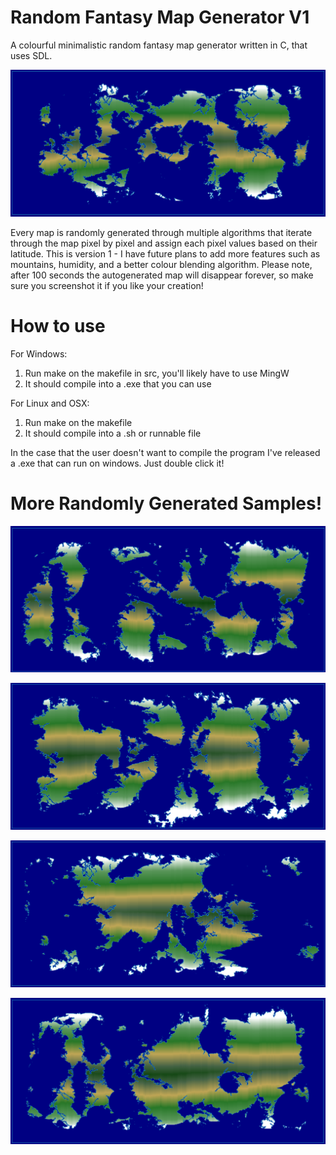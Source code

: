 # Random Fantasy Map Generator V1
A colourful minimalistic random fantasy map generator written in C, that uses SDL.

![Generated Map Image 6](/res/Screenshot_6.png)

Every map is randomly generated through multiple algorithms that iterate through the map pixel by pixel and assign each pixel values based on their latitude.
This is version 1 - I have future plans to add more features such as mountains, humidity, and a better colour blending algorithm. Please note, after 100 seconds the
autogenerated map will disappear forever, so make sure you screenshot it if you like your creation!

# How to use
For Windows:
1) Run make on the makefile in src, you'll likely have to use MingW
2) It should compile into a .exe that you can use

For Linux and OSX:
1) Run make on the makefile
2) It should compile into a .sh or runnable file

In the case that the user doesn't want to compile the program I've released a .exe that can run on windows. 
Just double click it!

# More Randomly Generated Samples!

![Generated Map Image](/res/Screenshot_1.png)

![Generated Map Image](/res/Screenshot_2.png)

![Generated Map Image](/res/Screenshot_3.png)

![Generated Map Image](/res/Screenshot_4.png)
